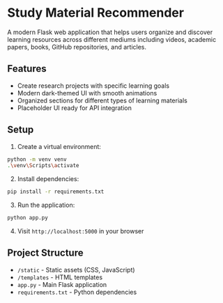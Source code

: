 # Study Material Recommender

A modern Flask web application that helps users organize and discover learning resources across different mediums including videos, academic papers, books, GitHub repositories, and articles.

## Features

- Create research projects with specific learning goals
- Modern dark-themed UI with smooth animations
- Organized sections for different types of learning materials
- Placeholder UI ready for API integration

## Setup

1. Create a virtual environment:
```bash
python -m venv venv
.\venv\Scripts\activate
```

2. Install dependencies:
```bash
pip install -r requirements.txt
```

3. Run the application:
```bash
python app.py
```

4. Visit `http://localhost:5000` in your browser

## Project Structure

- `/static` - Static assets (CSS, JavaScript)
- `/templates` - HTML templates
- `app.py` - Main Flask application
- `requirements.txt` - Python dependencies
